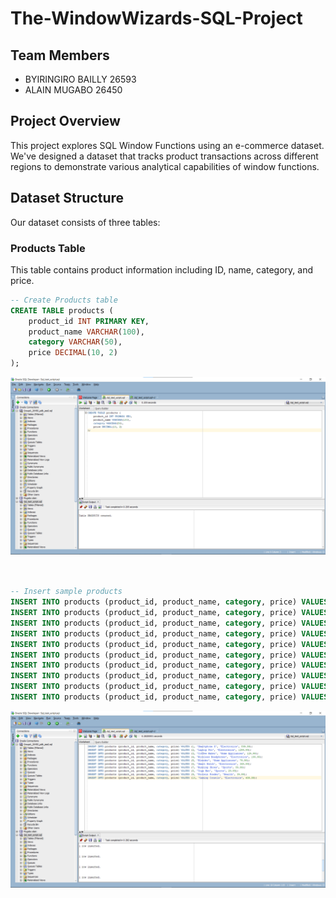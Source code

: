 # The-WindowWizards-SQL-Project 
## Team Members
- BYIRINGIRO BAILLY 26593
- ALAIN MUGABO       26450

## Project Overview
This project explores SQL Window Functions using an e-commerce dataset. We've designed a dataset that tracks product transactions across different regions to demonstrate various analytical capabilities of window functions.

## Dataset Structure
Our dataset consists of three tables:

### Products Table
This table contains product information including ID, name, category, and price.

```sql
-- Create Products table
CREATE TABLE products (
    product_id INT PRIMARY KEY,
    product_name VARCHAR(100),
    category VARCHAR(50),
    price DECIMAL(10, 2)
);
``` 
![Alt text](https://github.com/Alain296/he-WindowWizards-SQL-Project/blob/main/Screenshot%20Product%20table%20.png)
```sql


-- Insert sample products
INSERT INTO products (product_id, product_name, category, price) VALUES (1, 'Smartphone X', 'Electronics', 899.99);
INSERT INTO products (product_id, product_name, category, price) VALUES (2, 'Laptop Pro', 'Electronics', 1299.99);
INSERT INTO products (product_id, product_name, category, price) VALUES (3, 'Coffee Maker', 'Home Appliances', 129.99);
INSERT INTO products (product_id, product_name, category, price) VALUES (4, 'Wireless Headphones', 'Electronics', 199.99);
INSERT INTO products (product_id, product_name, category, price) VALUES (5, 'Blender', 'Home Appliances', 79.99);
INSERT INTO products (product_id, product_name, category, price) VALUES (6, 'Smart Watch', 'Electronics', 349.99);
INSERT INTO products (product_id, product_name, category, price) VALUES (7, 'Running Shoes', 'Sports', 89.99);
INSERT INTO products (product_id, product_name, category, price) VALUES (8, 'Yoga Mat', 'Sports', 29.99);
INSERT INTO products (product_id, product_name, category, price) VALUES (9, 'Protein Powder', 'Health', 39.99);
INSERT INTO products (product_id, product_name, category, price) VALUES (10, 'Gaming Console', 'Electronics', 499.99);
```
![Alt text](https://github.com/Alain296/he-WindowWizards-SQL-Project/blob/main/Screenshot%20Insert%20sample%20data%20-%20Products%20.png)

